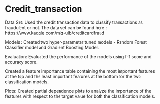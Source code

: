 # Credit_transaction 

Data Set: Used the credit transaction data to classify transactions as fraudulent or not. The data set can be found here : https://www.kaggle.com/mlg-ulb/creditcardfraud

Models : Created two hyper-parameter tuned models - Random Forest Classifier model and Gradient Boosting Model.

Evaluation: Evaluated the performance of the models using f-1 score and accuracy score.

Created a feature importance table containing the most important features at the top and the least important features at the bottom for the two classification models.

Plots: Created partial dependence plots to analyze the importance of the features with respect to the target value for both the classification models.
